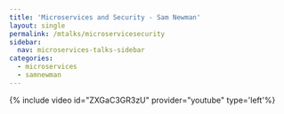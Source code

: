 ```yaml
---
title: 'Microservices and Security - Sam Newman'
layout: single
permalink: /mtalks/microservicesecurity
sidebar:
  nav: microservices-talks-sidebar
categories:
  - microservices
  - samnewman
---
```

{% include video id="ZXGaC3GR3zU" provider="youtube" type='left'%}